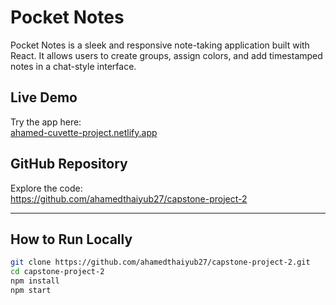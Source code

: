 # Pocket Notes

Pocket Notes is a sleek and responsive note-taking application built with React. It allows users to create groups, assign colors, and add timestamped notes in a chat-style interface.

## Live Demo
Try the app here:  
[ahamed-cuvette-project.netlify.app](https://ahamed-cuvette-project.netlify.app)

## GitHub Repository
Explore the code:  
https://github.com/ahamedthaiyub27/capstone-project-2

---


## How to Run Locally

```bash
git clone https://github.com/ahamedthaiyub27/capstone-project-2.git
cd capstone-project-2
npm install
npm start
